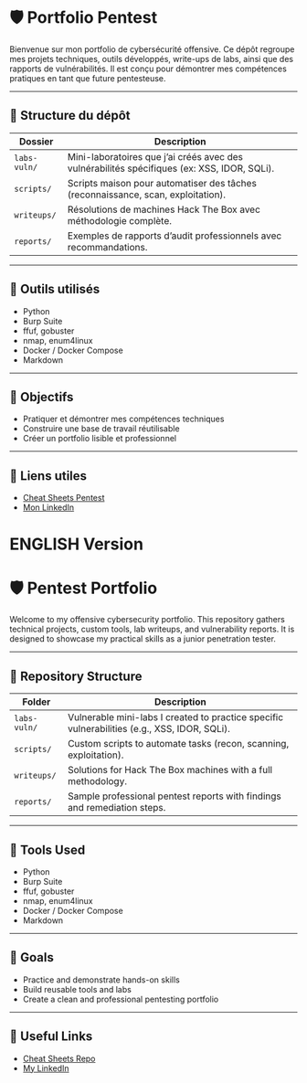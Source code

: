 # 🛡️ Portfolio Pentest

Bienvenue sur mon portfolio de cybersécurité offensive. Ce dépôt regroupe mes projets techniques, outils développés, write-ups de labs, ainsi que des rapports de vulnérabilités. Il est conçu pour démontrer mes compétences pratiques en tant que future pentesteuse.

---

## 📁 Structure du dépôt

| Dossier           | Description |
|------------------|-------------|
| `labs-vuln/`      | Mini-laboratoires que j’ai créés avec des vulnérabilités spécifiques (ex: XSS, IDOR, SQLi). |
| `scripts/`        | Scripts maison pour automatiser des tâches (reconnaissance, scan, exploitation). |
| `writeups/`       | Résolutions de machines Hack The Box avec méthodologie complète. |
| `reports/`        | Exemples de rapports d’audit professionnels avec recommandations. |

---

## 🧰 Outils utilisés

- Python
- Burp Suite
- ffuf, gobuster
- nmap, enum4linux
- Docker / Docker Compose
- Markdown

---

## 🎯 Objectifs

- Pratiquer et démontrer mes compétences techniques
- Construire une base de travail réutilisable
- Créer un portfolio lisible et professionnel

---

## 🔗 Liens utiles

- [Cheat Sheets Pentest](https://github.com/chaymaLS/Cybersecurity-offensive/tree/cheat-sheets-pentest)
- [Mon LinkedIn](https://www.linkedin.com/in/chayma-saaoud-7ba4a4150)



# ENGLISH Version
# 🛡️ Pentest Portfolio

Welcome to my offensive cybersecurity portfolio. This repository gathers technical projects, custom tools, lab writeups, and vulnerability reports. It is designed to showcase my practical skills as a junior penetration tester.

---

## 📁 Repository Structure

| Folder            | Description |
|------------------|-------------|
| `labs-vuln/`      | Vulnerable mini-labs I created to practice specific vulnerabilities (e.g., XSS, IDOR, SQLi). |
| `scripts/`        | Custom scripts to automate tasks (recon, scanning, exploitation). |
| `writeups/`       | Solutions for Hack The Box machines with a full methodology. |
| `reports/`        | Sample professional pentest reports with findings and remediation steps. |

---

## 🧰 Tools Used

- Python
- Burp Suite
- ffuf, gobuster
- nmap, enum4linux
- Docker / Docker Compose
- Markdown

---

## 🎯 Goals

- Practice and demonstrate hands-on skills
- Build reusable tools and labs
- Create a clean and professional pentesting portfolio

---

## 🔗 Useful Links

- [Cheat Sheets Repo](https://github.com/your-user/cheat-sheets-pentest)
- [My LinkedIn](https://www.linkedin.com/in/chayma-saaoud-7ba4a4150)
